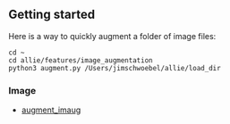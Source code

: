 ## Getting started

Here is a way to quickly augment a folder of image files:
```
cd ~ 
cd allie/features/image_augmentation
python3 augment.py /Users/jimschwoebel/allie/load_dir
```

### Image
* [augment_imaug]()

